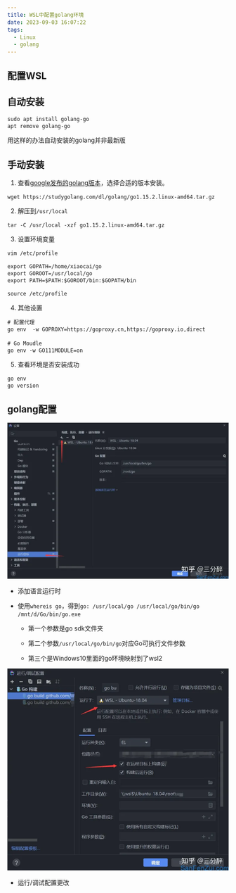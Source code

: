 ```yaml
---
title: WSL中配置golang环境
date: 2023-09-03 16:07:22
tags: 
  - Linux
  - golang
---
```


## 配置WSL





## 自动安装

```shell
sudo apt install golang-go
apt remove golang-go
```

用这样的办法自动安装的golang并非最新版

## 手动安装

1. 查看[google发布的golang版本](https://golang.google.cn/dl/)，选择合适的版本安装。

```shell
wget https://studygolang.com/dl/golang/go1.15.2.linux-amd64.tar.gz
```

2. 解压到`/usr/local`

```shell
tar -C /usr/local -xzf go1.15.2.linux-amd64.tar.gz
```

3. 设置环境变量

```shell
vim /etc/profile
```

```shell
export GOPATH=/home/xiaocai/go
export GOROOT=/usr/local/go
export PATH=$PATH:$GOROOT/bin:$GOPATH/bin
```

```shell
source /etc/profile
```

4. 其他设置

```shell
# 配置代理
go env  -w GOPROXY=https://goproxy.cn,https://goproxy.io,direct

# Go Moudle
go env -w GO111MODULE=on
```

5. 查看环境是否安装成功

```shell
go env
go version
```

## golang配置

![img](../images/2023931.webp)

- 添加语言运行时

- 使用`whereis go`，得到`go: /usr/local/go /usr/local/go/bin/go /mnt/d/Go/bin/go.exe`

  - 第一个参数是go sdk文件夹

  - 第二个参数`/usr/local/go/bin/go`对应Go可执行文件参数

  - 第三个是Windows10里面的go环境映射到了wsl2

![img](../images/2023932.webp)

- 运行/调试配置更改



